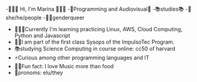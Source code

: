 -👩🏽‍💻 Hi, I'm Marina 👩🏽‍💻
-📱Programming and Audiovisual🎥
-📚studies📚
-🌈she/he/people
-🏳️‍🌈genderqueer
- 👩🏽‍💻Currently I'm learning practicing Linux, AWS, Cloud Computing, Python and Javascript
- 🐱‍🚀I am part of the first class Sysops of the ImpulsoTec Program.
- 📚studying Science Computing in course online: cc50 of harvard
- ⚡Curious among other programming languages and IT
- 🐱‍🐉Fun fact: I love Music more than food
- 🌈pronoms: elu/they

